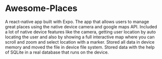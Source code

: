 # Awesome-Places
 A react-native app built with Expo.
 The app that allows users to manage great places using the native device camera and google maps API.
 Included a lot of native device features like the camera, getting user location by auto locating the user and also by showing a full interactive map where you can scroll and zoom and select location with a marker.
 Stored all data in device memory and moved the file in device file system.
 Stored data with the help of SQLite in a real database that runs on the device.
